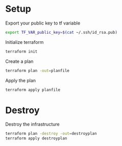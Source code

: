 # Setup

Export your public key to tf variable

```bash
export TF_VAR_public_key=$(cat ~/.ssh/id_rsa.pub)
```

Initialize terraform

```bash
terraform init
```

Create a plan

```bash
terraform plan -out=planfile
```

Apply the plan

```bash
terraform apply planfile
```

# Destroy

Destroy the infrastructure

```bash
terraform plan -destroy -out=destroyplan
terraform apply destroyplan
```
